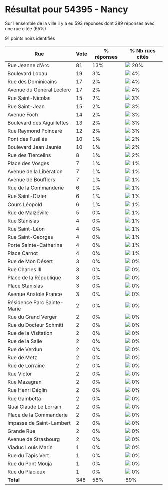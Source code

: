 # Résultat pour 54395 - Nancy

Sur l'ensemble de la ville il y a eu 593 réponses dont 389 réponses avec une rue citée (65%)

91 points noirs identifiés

| Rue | Vote | % réponses | % Nb rues cités|
|-----|------|------------|----------------|
| Rue Jeanne d'Arc | 81 | 13% | <img src="../../img/bar_20.gif" />&nbsp;20%|
| Boulevard Lobau | 19 | 3% | <img src="../../img/bar_4.gif" />&nbsp;4%|
| Rue des Dominicains | 17 | 2% | <img src="../../img/bar_4.gif" />&nbsp;4%|
| Avenue du Général Leclerc | 17 | 2% | <img src="../../img/bar_4.gif" />&nbsp;4%|
| Rue Saint-Nicolas | 15 | 2% | <img src="../../img/bar_3.gif" />&nbsp;3%|
| Rue Saint-Jean | 15 | 2% | <img src="../../img/bar_3.gif" />&nbsp;3%|
| Avenue Foch | 14 | 2% | <img src="../../img/bar_3.gif" />&nbsp;3%|
| Boulevard des Aiguillettes | 13 | 2% | <img src="../../img/bar_3.gif" />&nbsp;3%|
| Rue Raymond Poincaré | 12 | 2% | <img src="../../img/bar_3.gif" />&nbsp;3%|
| Pont des Fusillés | 10 | 1% | <img src="../../img/bar_2.gif" />&nbsp;2%|
| Boulevard Jean Jaurès | 10 | 1% | <img src="../../img/bar_2.gif" />&nbsp;2%|
| Rue des Tiercelins | 8 | 1% | <img src="../../img/bar_2.gif" />&nbsp;2%|
| Place des Vosges | 7 | 1% | <img src="../../img/bar_1.gif" />&nbsp;1%|
| Avenue de la Libération | 7 | 1% | <img src="../../img/bar_1.gif" />&nbsp;1%|
| Avenue de Boufflers | 7 | 1% | <img src="../../img/bar_1.gif" />&nbsp;1%|
| Rue de la Commanderie | 6 | 1% | <img src="../../img/bar_1.gif" />&nbsp;1%|
| Rue Saint-Dizier | 6 | 1% | <img src="../../img/bar_1.gif" />&nbsp;1%|
| Cours Léopold | 6 | 1% | <img src="../../img/bar_1.gif" />&nbsp;1%|
| Rue de Malzéville | 5 | 0% | <img src="../../img/bar_1.gif" />&nbsp;1%|
| Rue Stanislas | 4 | 0% | <img src="../../img/bar_1.gif" />&nbsp;1%|
| Rue Saint-Léon | 4 | 0% | <img src="../../img/bar_1.gif" />&nbsp;1%|
| Rue Saint-Georges | 4 | 0% | <img src="../../img/bar_1.gif" />&nbsp;1%|
| Porte Sainte-Catherine | 4 | 0% | <img src="../../img/bar_1.gif" />&nbsp;1%|
| Place Carnot | 4 | 0% | <img src="../../img/bar_1.gif" />&nbsp;1%|
| Rue de Mon Désert | 3 | 0% | <img src="../../img/bar_0.gif" />&nbsp;0%|
| Rue Charles III | 3 | 0% | <img src="../../img/bar_0.gif" />&nbsp;0%|
| Place de la République | 3 | 0% | <img src="../../img/bar_0.gif" />&nbsp;0%|
| Place Stanislas | 3 | 0% | <img src="../../img/bar_0.gif" />&nbsp;0%|
| Avenue Anatole France | 3 | 0% | <img src="../../img/bar_0.gif" />&nbsp;0%|
| Résidence Parc Sainte-Marie | 2 | 0% | <img src="../../img/bar_0.gif" />&nbsp;0%|
| Rue du Grand Verger | 2 | 0% | <img src="../../img/bar_0.gif" />&nbsp;0%|
| Rue du Docteur Schmitt | 2 | 0% | <img src="../../img/bar_0.gif" />&nbsp;0%|
| Rue de la Visitation | 2 | 0% | <img src="../../img/bar_0.gif" />&nbsp;0%|
| Rue de la Salle | 2 | 0% | <img src="../../img/bar_0.gif" />&nbsp;0%|
| Rue de Verdun | 2 | 0% | <img src="../../img/bar_0.gif" />&nbsp;0%|
| Rue de Metz | 2 | 0% | <img src="../../img/bar_0.gif" />&nbsp;0%|
| Rue de Lorraine | 2 | 0% | <img src="../../img/bar_0.gif" />&nbsp;0%|
| Rue Victor | 2 | 0% | <img src="../../img/bar_0.gif" />&nbsp;0%|
| Rue Mazagran | 2 | 0% | <img src="../../img/bar_0.gif" />&nbsp;0%|
| Rue Henri Déglin | 2 | 0% | <img src="../../img/bar_0.gif" />&nbsp;0%|
| Rue Gambetta | 2 | 0% | <img src="../../img/bar_0.gif" />&nbsp;0%|
| Quai Claude Le Lorrain | 2 | 0% | <img src="../../img/bar_0.gif" />&nbsp;0%|
| Place de la Commanderie | 2 | 0% | <img src="../../img/bar_0.gif" />&nbsp;0%|
| Impasse de Saint-Lambert | 2 | 0% | <img src="../../img/bar_0.gif" />&nbsp;0%|
| Grande Rue | 2 | 0% | <img src="../../img/bar_0.gif" />&nbsp;0%|
| Avenue de Strasbourg | 2 | 0% | <img src="../../img/bar_0.gif" />&nbsp;0%|
| Viaduc Louis Marin | 1 | 0% | <img src="../../img/bar_0.gif" />&nbsp;0%|
| Rue du Tapis Vert | 1 | 0% | <img src="../../img/bar_0.gif" />&nbsp;0%|
| Rue du Pont Mouja | 1 | 0% | <img src="../../img/bar_0.gif" />&nbsp;0%|
| Rue du Placieux | 1 | 0% | <img src="../../img/bar_0.gif" />&nbsp;0%|
| **Total** | 348 | 58% | 89%|
